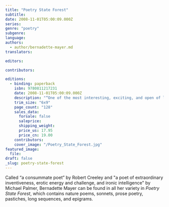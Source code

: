 ```yaml
---
title: "Poetry State Forest"
subtitle:
date: 2008-11-01T05:00:09.000Z
series:
genre: "poetry"
subgenre:
language:
authors:
  - author/bernadette-mayer.md
translators:

editors:

contributors:

editions:
  - binding: paperback
    isbn: 9780811217231
    date: 2008-11-01T05:00:09.000Z
    description: "“One of the most interesting, exciting, and open of late-20th century experimental poets.”—Tom Clark, San Francisco Chronicle "
    trim_size: "6x9"
    page_count: "128"
    sales_data:
      forsale: false
      saleprice:
      shipping_weight:
      price_us: 17.95
      price_cn: 19.00
    contributors:
    cover_image: "/Poetry_State_Forest.jpg"
featured_image:
  file:
draft: false
_slug: poetry-state-forest
---
```


Called “a consummate poet” by Robert Creeley and "a poet of extraordinary inventiveness, erotic energy and challenge, and ironic intelligence" by Michael Palmer, Bernadette Mayer can be found in all her variety in _Poetry State Forest_, which contains nature poems, sonnets, prose poetry, pastiches, long sequences, and epigrams.

